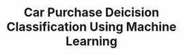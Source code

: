 <center style="text-align:center;"><h1>Car Purchase Deicision Classification Using Machine Learning</h1></center>

